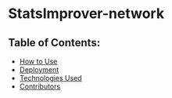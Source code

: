 # StatsImprover-network


## Table of Contents:
- [How to Use](#how-to-use)
- [Deployment](#deployment)
- [Technologies Used](#technologies-used)
- [Contributors](#project-maintainers)
